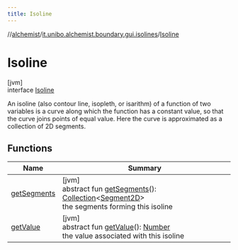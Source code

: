 ```yaml
---
title: Isoline
---
```

//[alchemist](../../../index.html)/[it.unibo.alchemist.boundary.gui.isolines](../index.html)/[Isoline](index.html)



# Isoline



[jvm]\
interface [Isoline](index.html)

An isoline (also contour line, isopleth, or isarithm) of a function of two variables is a curve along which the function has a constant value, so that the curve joins points of equal value. Here the curve is approximated as a collection of 2D segments.



## Functions


| Name | Summary |
|---|---|
| [getSegments](get-segments.html) | [jvm]<br>abstract fun [getSegments](get-segments.html)(): [Collection](https://docs.oracle.com/javase/8/docs/api/java/util/Collection.html)<[Segment2D](../-segment2-d/index.html)><br>the segments forming this isoline |
| [getValue](get-value.html) | [jvm]<br>abstract fun [getValue](get-value.html)(): [Number](https://docs.oracle.com/javase/8/docs/api/java/lang/Number.html)<br>the value associated with this isoline |

